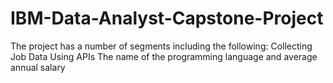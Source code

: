 # IBM-Data-Analyst-Capstone-Project
The project has a number of segments including the following:
Collecting Job Data Using APIs
The name of the programming language and average annual salary
